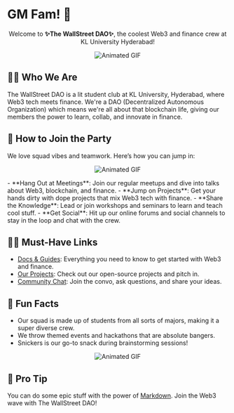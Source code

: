 # GM Fam! 👋
<p align="center">
Welcome to <b>✨The WallStreet DAO✨</b>, the coolest Web3 and finance crew at KL University Hyderabad!
</p>
<p align="center">
  <img src="https://media0.giphy.com/media/29oib9M907xJP2Alga/giphy.gif?cid=6c09b952pc4hfusu3ag9gk94q67wb9agjf7va5vgq0576u65&ep=v1_internal_gif_by_id&rid=giphy.gif&ct=g" alt="Animated GIF">
</p>

## 🙋‍♀️ Who We Are
The WallStreet DAO is a lit student club at KL University, Hyderabad, where Web3 tech meets finance. We're a DAO (Decentralized Autonomous Organization) which means we're all about that blockchain life, giving our members the power to learn, collab, and innovate in finance.

## 🌈 How to Join the Party
We love squad vibes and teamwork. Here’s how you can jump in:
<p align="center">
  <img src="https://media3.giphy.com/media/7whm31rMz0t9yB42Tp/giphy.gif?cid=6c09b952tfwd5qom442tk9ptrunx31hfrc1y0yvheng1enpx&ep=v1_internal_gif_by_id&rid=giphy.gif&ct=g" alt="Animated GIF">
</p>
- **Hang Out at Meetings**: Join our regular meetups and dive into talks about Web3, blockchain, and finance.
- **Jump on Projects**: Get your hands dirty with dope projects that mix Web3 tech with finance.
- **Share the Knowledge**: Lead or join workshops and seminars to learn and teach cool stuff.
- **Get Social**: Hit up our online forums and social channels to stay in the loop and chat with the crew.

## 👩‍💻 Must-Have Links

- [Docs & Guides](#): Everything you need to know to get started with Web3 and finance.
- [Our Projects](#): Check out our open-source projects and pitch in.
- [Community Chat](#): Join the convo, ask questions, and share your ideas.

## 🍿 Fun Facts
- Our squad is made up of students from all sorts of majors, making it a super diverse crew.
- We throw themed events and hackathons that are absolute bangers.
- Snickers is our go-to snack during brainstorming sessions!

<p align="center">  <img src="https://pa1.aminoapps.com/7448/5cfe5634aede8bc743c379e715aa52a6ba15318cr1-500-282_hq.gif" alt="Animated GIF">
</p>

## 🧙 Pro Tip
You can do some epic stuff with the power of [Markdown](https://docs.github.com/github/writing-on-github/getting-started-with-writing-and-formatting-on-github/basic-writing-and-formatting-syntax). Join the Web3 wave with The WallStreet DAO!
